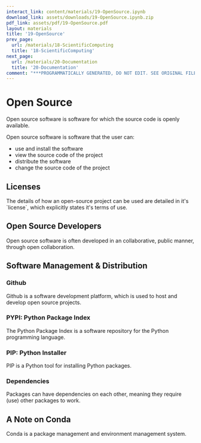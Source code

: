 ```yaml
---
interact_link: content/materials/19-OpenSource.ipynb
download_link: assets/downloads/19-OpenSource.ipynb.zip
pdf_link: assets/pdf/19-OpenSource.pdf
layout: materials
title: '19-OpenSource'
prev_page:
  url: /materials/18-ScientificComputing
  title: '18-ScientificComputing'
next_page:
  url: /materials/20-Documentation
  title: '20-Documentation'
comment: "***PROGRAMMATICALLY GENERATED, DO NOT EDIT. SEE ORIGINAL FILES IN /content***"
---
```


# Open Source

<div class="alert alert-success">
Open source software is software for which the source code is openly available.
</div>

Open source software is software that the user can:
- use and install the software
- view the source code of the project
- distribute the software
- change the source code of the project

## Licenses

<div class="alert alert-success">
The details of how an open-source project can be used are detailed in it's `license`, which explicitly states it's terms of use. 
</div>

## Open Source Developers

<div class="alert alert-success">
Open source software is often developed in an collaborative, public manner, through open collaboration.
</div>

## Software Management & Distribution

### Github

<div class="alert alert-success">
Github is a software development platform, which is used to host and develop open source projects.
</div>

### PYPI: Python Package Index

<div class="alert alert-success">
The Python Package Index is a software repository for the Python programming language.
</div>

### PIP: Python Installer

<div class="alert alert-success">
PIP is a Python tool for installing Python packages. 
</div>

### Dependencies

<div class="alert alert-success">
Packages can have dependencies on each other, meaning they require (use) other packages to work.
</div>

## A Note on Conda

<div class="alert alert-success">
Conda is a package management and environment management system. 
</div>
